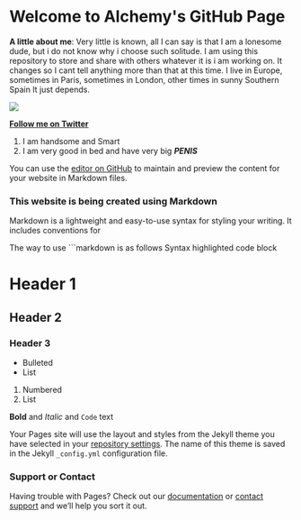 # Welcome to Alchemy's GitHub Page


**A little about me**:  Very little is known, all I can say is that I am a lonesome dude, but i do not know why i choose such solitude. 
I am using this repository to store and share with others whatever it is i am working on. It changes so I cant tell anything more than that at this time. 
I live in Europe, sometimes in Paris, sometimes in London, other times in sunny Southern Spain It just depends. 

![](https://avatars1.githubusercontent.com/u/36443429?s=96&v=4)


[****Follow me on Twitter****](https://twitter.com/MeMontecristo) 

1. I am handsome and Smart
1. I am very good in bed and have very big *******PENIS*******







































You can use the [editor on GitHub](https://github.com/OraculoML/Alchemy/edit/master/index.md) to maintain and preview the content for your website in Markdown files.

### This website is being created using Markdown

Markdown is a lightweight and easy-to-use syntax for styling your writing. It includes conventions for

The way to use ```markdown is as follows
Syntax highlighted code block

# Header 1
## Header 2
### Header 3

- Bulleted
- List

1. Numbered
2. List

**Bold** and _Italic_ and `Code` text




Your Pages site will use the layout and styles from the Jekyll theme you have selected in your [repository settings](https://github.com/OraculoML/Alchemy/settings). The name of this theme is saved in the Jekyll `_config.yml` configuration file.

### Support or Contact

Having trouble with Pages? Check out our [documentation](https://help.github.com/categories/github-pages-basics/) or [contact support](https://github.com/contact) and we’ll help you sort it out.
